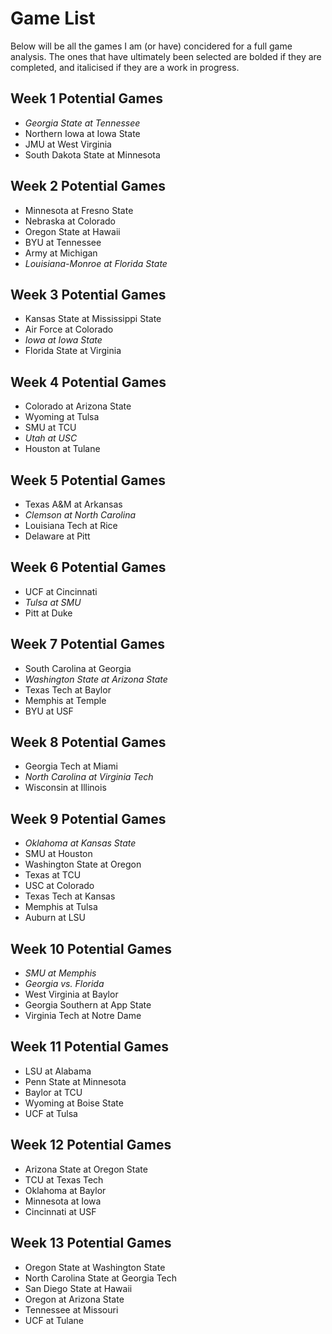 # Game List

Below will be all the games I am (or have) concidered for a full game analysis. The ones that have ultimately been selected are bolded if they are completed, and italicised if they are a work in progress.

## Week 1 Potential Games

- *Georgia State at Tennessee*
- Northern Iowa at Iowa State
- JMU at West Virginia
- South Dakota State at Minnesota

## Week 2 Potential Games

- Minnesota at Fresno State
- Nebraska at Colorado
- Oregon State at Hawaii
- BYU at Tennessee
- Army at Michigan
- *Louisiana-Monroe at Florida State*

## Week 3 Potential Games

- Kansas State at Mississippi State
- Air Force at Colorado
- *Iowa at Iowa State*
- Florida State at Virginia

## Week 4 Potential Games

- Colorado at Arizona State
- Wyoming at Tulsa
- SMU at TCU
- *Utah at USC*
- Houston at Tulane

## Week 5 Potential Games

- Texas A&M at Arkansas
- *Clemson at North Carolina*
- Louisiana Tech at Rice
- Delaware at Pitt

## Week 6 Potential Games

- UCF at Cincinnati
- *Tulsa at SMU*
- Pitt at Duke

## Week 7 Potential Games

- South Carolina at Georgia
- *Washington State at Arizona State*
- Texas Tech at Baylor
- Memphis at Temple
- BYU at USF

## Week 8 Potential Games

- Georgia Tech at Miami
- *North Carolina at Virginia Tech*
- Wisconsin at Illinois

## Week 9 Potential Games

- *Oklahoma at Kansas State*
- SMU at Houston
- Washington State at Oregon
- Texas at TCU
- USC at Colorado
- Texas Tech at Kansas
- Memphis at Tulsa
- Auburn at LSU

## Week 10 Potential Games

- *SMU at Memphis*
- *Georgia vs. Florida*
- West Virginia at Baylor
- Georgia Southern at App State
- Virginia Tech at Notre Dame

## Week 11 Potential Games

- LSU at Alabama
- Penn State at Minnesota
- Baylor at TCU
- Wyoming at Boise State
- UCF at Tulsa

## Week 12 Potential Games

- Arizona State at Oregon State
- TCU at Texas Tech
- Oklahoma at Baylor
- Minnesota at Iowa
- Cincinnati at USF

## Week 13 Potential Games

- Oregon State at Washington State
- North Carolina State at Georgia Tech
- San Diego State at Hawaii
- Oregon at Arizona State
- Tennessee at Missouri
- UCF at Tulane
